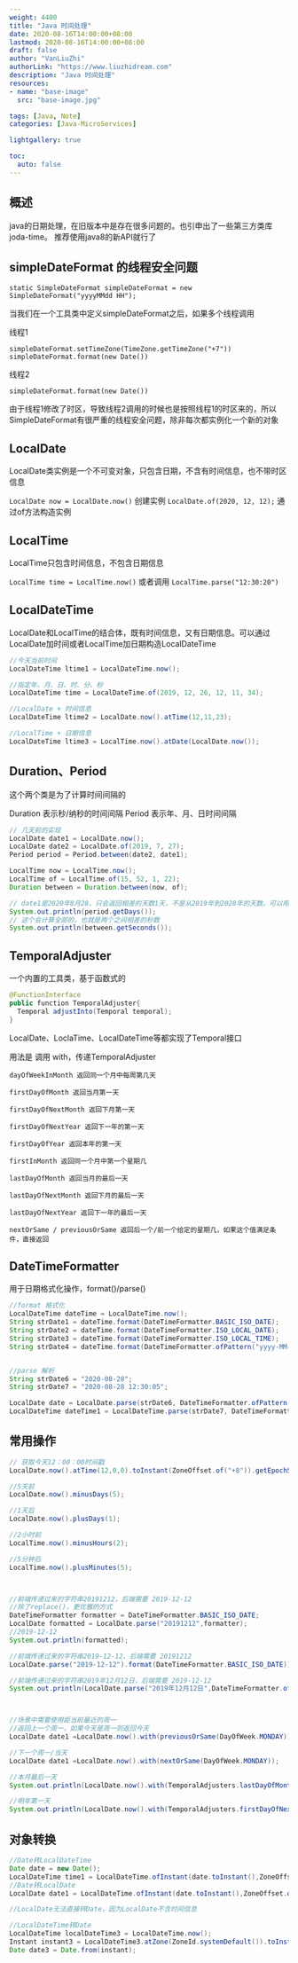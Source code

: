 ```yaml
---
weight: 4400
title: "Java 时间处理"
date: 2020-08-16T14:00:00+08:00
lastmod: 2020-08-16T14:00:00+08:00
draft: false
author: "VanLiuZhi"
authorLink: "https://www.liuzhidream.com"
description: "Java 时间处理"
resources:
- name: "base-image"
  src: "base-image.jpg"

tags: [Java, Note]
categories: [Java-MicroServices]

lightgallery: true

toc:
  auto: false
---
```


## 概述

java的日期处理，在旧版本中是存在很多问题的。也引申出了一些第三方类库 joda-time。 推荐使用java8的新API就行了

## simpleDateFormat 的线程安全问题

`static SimpleDateFormat simpleDateFormat = new SimpleDateFormat("yyyyMMdd HH");`

当我们在一个工具类中定义simpleDateFormat之后，如果多个线程调用

线程1

`simpleDateFormat.setTimeZone(TimeZone.getTimeZone("+7"))`
`simpleDateFormat.format(new Date())`

线程2

`simpleDateFormat.format(new Date())` 

由于线程1修改了时区，导致线程2调用的时候也是按照线程1的时区来的，所以SimpleDateFormat有很严重的线程安全问题，除非每次都实例化一个新的对象

## LocalDate

LocalDate类实例是一个不可变对象，只包含日期，不含有时间信息，也不带时区信息

`LocalDate now = LocalDate.now()` 创建实例
`LocalDate.of(2020, 12, 12);` 通过of方法构造实例

## LocalTime

LocalTime只包含时间信息，不包含日期信息

`LocalTime time = LocalTime.now()` 或者调用 `LocalTime.parse("12:30:20")`

## LocalDateTime

LocalDate和LocalTime的结合体，既有时间信息，又有日期信息。可以通过LocalDate加时间或者LocalTime加日期构造LocalDateTime

```java
//今天当前时间
LocalDateTime ltime1 = LocalDateTime.now();

//指定年、月、日、时、分、秒
LocalDateTime time = LocalDateTime.of(2019, 12, 26, 12, 11, 34);

//LocalDate + 时间信息
LocalDateTime ltime2 = LocalDate.now().atTime(12,11,23);

//LocalTime + 日期信息
LocalDateTime ltime3 = LocalTime.now().atDate(LocalDate.now());
```

## Duration、Period

这个两个类是为了计算时间间隔的

Duration 表示秒/纳秒的时间间隔
Period 表示年、月、日时间间隔

```java
// 几天前的实现
LocalDate date1 = LocalDate.now();
LocalDate date2 = LocalDate.of(2019, 7, 27);
Period period = Period.between(date2, date1);

LocalTime now = LocalTime.now();
LocalTime of = LocalTime.of(15, 52, 1, 22);
Duration between = Duration.between(now, of);

// date1是2020年8月28，只会返回相差的天数1天，不是从2019年到2028年的天数。可以用获取月份，年份的方法来操作
System.out.println(period.getDays());
// 这个会计算全部的，也就是两个之间相差的秒数
System.out.println(between.getSeconds());
```

## TemporalAdjuster

一个内置的工具类，基于函数式的

```java
@FunctionInterface
public function TemporalAdjuster{
  Temporal adjustInto(Temporal temporal);
}
```

LocalDate、LoclaTime、LocalDateTime等都实现了Temporal接口

用法是 调用 with，传递TemporalAdjuster

```
dayOfWeekInMonth 返回同一个月中每周第几天

firstDayOfMonth 返回当月第一天

firstDayOfNextMonth 返回下月第一天

firstDayOfNextYear 返回下一年的第一天

firstDayOfYear 返回本年的第一天

firstInMonth 返回同一个月中第一个星期几

lastDayOfMonth 返回当月的最后一天

lastDayOfNextMonth 返回下月的最后一天

lastDayOfNextYear 返回下一年的最后一天

nextOrSame / previousOrSame 返回后一个/前一个给定的星期几，如果这个值满足条件，直接返回
```

## DateTimeFormatter

用于日期格式化操作，format()/parse()

```Java
//format 格式化
LocalDateTime dateTime = LocalDateTime.now();
String strDate1 = dateTime.format(DateTimeFormatter.BASIC_ISO_DATE);    // 20200828
String strDate2 = dateTime.format(DateTimeFormatter.ISO_LOCAL_DATE);    // 2020-08-28
String strDate3 = dateTime.format(DateTimeFormatter.ISO_LOCAL_TIME);    // 14:20:16.998
String strDate4 = dateTime.format(DateTimeFormatter.ofPattern("yyyy-MM-dd"));// 2020-08-28


//parse 解析
String strDate6 = "2020-08-28";
String strDate7 = "2020-08-28 12:30:05";

LocalDate date = LocalDate.parse(strDate6, DateTimeFormatter.ofPattern("yyyy-MM-dd"));
LocalDateTime dateTime1 = LocalDateTime.parse(strDate7, DateTimeFormatter.ofPattern("yyyy-MM-dd HH:mm:ss"));
```

## 常用操作

```java
// 获取今天12：00：00时间戳
LocalDate.now().atTime(12,0,0).toInstant(ZoneOffset.of("+8")).getEpochSecond());

//5天前
LocalDate.now().minusDays(5);

//1天后
LocalDate.now().plusDays(1);

//2小时前
LocalTime.now().minusHours(2);

//5分钟后
LocalTime.now().plusMinutes(5);



//前端传递过来的字符串20191212，后端需要 2019-12-12
//除了replace()，更优雅的方式
DateTimeFormatter formatter = DateTimeFormatter.BASIC_ISO_DATE;
LocalDate formatted = LocalDate.parse("20191212",formatter);
//2019-12-12
System.out.println(formatted);

//前端传递过来的字符串2019-12-12，后端需要 20191212
LocalDate.parse("2019-12-12").format(DateTimeFormatter.BASIC_ISO_DATE));

//前端传递过来的字符串2019年12月12日，后端需要 2019-12-12
System.out.println(LocalDate.parse("2019年12月12日",DateTimeFormatter.ofPattern("yyyy年MM月dd日")));



//场景中需要使用距当前最近的周一
//返回上一个周一，如果今天是周一则返回今天
LocalDate date1 =LocalDate.now().with(previousOrSame(DayOfWeek.MONDAY));

//下一个周一/当天
LocalDate date1 =LocalDate.now().with(nextOrSame(DayOfWeek.MONDAY));

//本月最后一天
System.out.println(LocalDate.now().with(TemporalAdjusters.lastDayOfMonth()));

//明年第一天
System.out.println(LocalDate.now().with(TemporalAdjusters.firstDayOfNextYear()));
```

## 对象转换

```java
//Date转LocalDateTime
Date date = new Date();
LocalDateTime time1 = LocalDateTime.ofInstant(date.toInstant(),ZoneOffset.of("+8"))				
//Date转LocalDate
LocalDate date1 = LocalDateTime.ofInstant(date.toInstant(),ZoneOffset.of("+8")).toLocalate()

//LocalDate无法直接转Date，因为LocalDate不含时间信息

//LocalDateTime转Date
LocalDateTime localDateTime3 = LocalDateTime.now();
Instant instant3 = LocalDateTime3.atZone(ZoneId.systemDefault()).toInstant();
Date date3 = Date.from(instant);
```